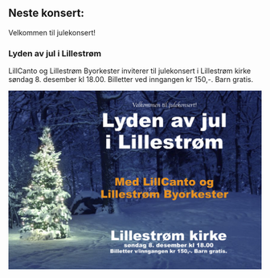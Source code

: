 ## Neste konsert:
Velkommen til julekonsert!
### Lyden av jul i Lillestrøm
LillCanto og Lillestrøm Byorkester inviterer til julekonsert i Lillestrøm kirke søndag 8. desember kl 18.00. 
Billetter ved inngangen kr 150,-. Barn gratis.

![LillCanto Julekonsert 2019](assets/bilder_til_web/Banner-1.jpg)
